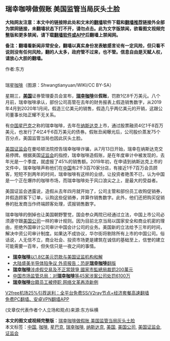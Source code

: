  <h2>瑞幸咖啡做假账 美国监管当局灰头土脸</h2> <p class="notice"><b>大陆网友注意：本文中的链接除此处和文末的<a href="https://github.com/bannedbook/fanqiang" >翻墙</a>软件下载和<a href="https://github.com/killgcd/justmysocks/blob/master/README.md">翻墙推荐</a>链接外全部为禁网链接，未翻墙状态下打不开，请勿点击。此为文字版禁闻，欲看图文视频完整版和更多禁闻，请下载<a href="https://github.com/bannedbook/fanqiang">翻墙软件或APP</a>后翻墙上禁闻网。</p><p>备注：翻墙看新闻非常安全，翻墙以真实身份发表敏感言论有一定风险，但只看不说则没有任何风险，翻的人太多，政府管不过来，也不管。信息自由是天赋人权，请放心大胆的翻墙。</b></p>  <div class="entry"> <p>作者:东方</p> <p><br /> 瑞星<a href="https://www.bannedbook.org/bnews/tag/%e5%92%96%e5%95%a1/" class="st_tag internal_tag" rel="tag" title="标签 咖啡 下的日志">咖啡</a>（图源：Shwangtianyuan/WIKI/CC BY-SA） </p>  <p> 星期三，<strong><a href="https://www.bannedbook.org/bnews/tag/%e7%be%8e%e5%9b%bd/" class="st_tag internal_tag" rel="tag" title="标签 美国 下的日志">美国</a></strong>证券管理委员会宣布，<strong><a href="https://www.bannedbook.org/bnews/tag/%E7%91%9E%E5%B9%B8%E5%92%96%E5%95%A1/" class="st_tag internal_tag" rel="tag" title="标签 瑞幸咖啡 下的日志">瑞幸咖啡</a></strong>做<strong>假账</strong>，罚款1亿8千万美元。八个月前，瑞幸咖啡承认，部份公司高管在去年的财务报表上假造销售数字，从2019年4月到2020年1月间，假造三亿美元的销售，假造几乎两亿美元的开销，这跟公司董事长陆正耀不无关系。 </p> <p>有<span class='wp_keywordlink_affiliate'><a href="https://www.bannedbook.org/" title="中国" target="_blank">中国</a></span><a href="https://www.bannedbook.org/bnews/tag/%e6%98%9f%e5%b7%b4%e5%85%8b/" class="st_tag internal_tag" rel="tag" title="标签 星巴克 下的日志">星巴克</a>之称的瑞幸咖啡，去年在<a href="https://www.bannedbook.org/bnews/tag/%e7%ba%b3%e6%96%af%e8%be%be%e5%85%8b/" class="st_tag internal_tag" rel="tag" title="标签 纳斯达克 下的日志">纳斯达克</a>上市，通过股票融资4亿1千8百万美元，也发行了4亿4千6百万美元的债券。假账丑闻曝光后，公司股价蒸发75个百分点，美国监管当局也因此灰头土脸。 </p>  <p><a href="https://www.bannedbook.org/bnews/tag/%E7%BE%8E%E5%9B%BD%E8%AF%81%E7%9B%91%E4%BC%9A/" class="st_tag internal_tag" rel="tag" title="标签 美国证监会 下的日志">美国证监会</a>在曼哈顿法院控告瑞幸咖啡诈骗，从7月13日开始，瑞幸在纳斯达克交易停牌。根据美国<a href="https://www.bannedbook.org/bnews/tag/%e8%af%81%e7%9b%91%e4%bc%9a/" class="st_tag internal_tag" rel="tag" title="标签 证监会 下的日志">证监会</a>的指控，瑞幸咖啡造假账，是在年度审计中被发现的，去年光是一个季度，就虚报了45%的销售额。2019年初，在申请到纳斯达克上市的文件中，瑞幸咖啡声称他们在<a href="https://www.bannedbook.org/bnews/tag/%E4%B8%AD%E5%9B%BD/" class="st_tag internal_tag" rel="tag" title="标签 中国 下的日志">中国</a>有2千3百70家分店，有接近1千7百万会员顾客，短短不到两年的时间，瑞幸咖啡有这样的业绩，让投资者艳羡不已，认为中国是一个正在爆炸的咖啡市场，而瑞幸咖啡处于风口浪尖之上，是最大的受益者。 </p> <p>美国证监会透露说，造假从去年四月就开始了，公司主管和部份员工收购促销券，并假造顾客下订单，认购这些促销券，并算作销售数字。此外，他们还把购买促销券的批发商当作终端顾客处理，谎报销售数字。 </p>  <p>瑞幸咖啡的倒掉也让美国朝野警觉，国会参众两院已经通过立法，中国上市公司必须遵守跟<a href="https://www.bannedbook.org/bnews/tag/%E7%BE%8E%E5%9B%BD%E5%85%AC%E5%8F%B8/" class="st_tag internal_tag" rel="tag" title="标签 美国公司 下的日志">美国公司</a>一样的审计规则。因为目前北京当局以国家安全和商业机密的理由，拒绝外国审计公司审计中国会计公司的业务。美国新的立法给予三年的时间，解决中资公司审计制度。如果达不成协议，华尔街将剔除所有上市的中国公司。俗话说，人无信不立，商业社会、投资市场更是建筑在诚信的基础至上，信誉的建立可能需要一百年，但失信只是一夜之间的事情。 </p> <ul class='op-related-articles' title='相关阅读'> <li><a href='https://www.bannedbook.org/bnews/worldnews/usa/20201218/1449911.html' target='_blank'><b>瑞幸咖啡</b>以1.8亿美元罚款与美国证监机构和解</a></li> <li><a href='https://www.bannedbook.org/bnews/finance/20201013/1412697.html' target='_blank'>大陆盛美半导体陷争议 外资报告：恐是<b>瑞幸咖啡</b>翻版</a></li> <li><a href='https://www.bannedbook.org/bnews/baitai/20201012/1412516.html' target='_blank'><b>瑞幸咖啡</b>涉虛假交易及不正當競爭 國家市監總局裁罰200萬元</a></li> <li><a href='https://www.bannedbook.org/bnews/baitai/20200922/1400937.html' target='_blank'>中国市场监管总局：对<b>瑞幸咖啡</b>等45家涉案公司处罚6100万</a></li> <li><a href='https://www.bannedbook.org/bnews/ssgc/20200922/1400621.html' target='_blank'><b>瑞幸咖啡</b>台籍员工被停职 网络文革再添新例</a></li> </ul> <p class="texttj"> <a href="https://www.bannedbook.org/forum23/topic22702.html" target="_blank">V2free机场25%引荐返利：全平台免费SS/V2ray节点+经济套餐高速翻墙</a><br/> <a href="https://github.com/bannedbook/fanqiang/wiki/%E7%A6%81%E9%97%BB%E7%BD%91%E5%AE%89%E5%8D%93%E7%BF%BB%E5%A2%99%E6%96%B0%E9%97%BBAPP" target="_blank">免费PC翻墙、安卓VPN翻墙APP</a></p><p> (文章仅代表作者个人立场和观点)来源:东方纵横</p><a name='sharetosocial'></a>       <div><b>本文的图文或视频完整版</b>：<a href='https://www.bannedbook.org/bnews/comments/20201219/1450747.html'>瑞幸咖啡做假账 美国监管当局灰头土脸</a></div>  </div><!--END ENTRY--> <div class="postfooter"> <div>本文标签：<a href="https://www.bannedbook.org/bnews/tag/%E4%B8%AD%E5%9B%BD/" rel="tag">中国</a>, <a href="https://www.bannedbook.org/bnews/tag/%e5%92%96%e5%95%a1/" rel="tag">咖啡</a>, <a href="https://www.bannedbook.org/bnews/tag/%e6%98%9f%e5%b7%b4%e5%85%8b/" rel="tag">星巴克</a>, <a href="https://www.bannedbook.org/bnews/tag/%E7%91%9E%E5%B9%B8%E5%92%96%E5%95%A1/" rel="tag">瑞幸咖啡</a>, <a href="https://www.bannedbook.org/bnews/tag/%e7%ba%b3%e6%96%af%e8%be%be%e5%85%8b/" rel="tag">纳斯达克</a>, <a href="https://www.bannedbook.org/bnews/tag/%e7%be%8e%e5%9b%bd/" rel="tag">美国</a>, <a href="https://www.bannedbook.org/bnews/tag/%E7%BE%8E%E5%9B%BD%E5%85%AC%E5%8F%B8/" rel="tag">美国公司</a>, <a href="https://www.bannedbook.org/bnews/tag/%E7%BE%8E%E5%9B%BD%E8%AF%81%E7%9B%91%E4%BC%9A/" rel="tag">美国证监会</a>, <a href="https://www.bannedbook.org/bnews/tag/%e8%af%81%e7%9b%91%e4%bc%9a/" rel="tag">证监会</a></div>  </div><!--END POSTFOOTER--> 